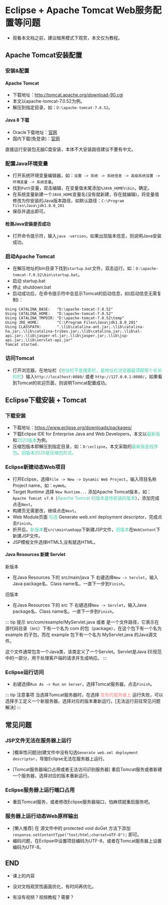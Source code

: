 # Eclipse + Apache Tomcat Web服务配置等问题

- 观看本文档之前，建议暗黑模式下观赏，本文仅为教程。

## Apache Tomcat安装配置

### 安装&配置

#### Apache Tomcat

- 下载地址：<http://tomcat.apache.org/download-90.cgi>
- 本文以apache-tomcat-7.0.52为例。
- 解压到指定目录，如：`D:\apache-tomcat-7.0.52`。

#### Java 8 下载

- Oracle下载地址：[官网](https://www.oracle.com/technetwork/java/javase/downloads/jdk8-downloads-2133151.html)
- 国内下载(免登录)：[官网](https://www.java.com/zh-CN/download/)

直接运行安装包无脑C盘安装，本体不大安装路径建议不要有中文。

### 配置Java环境变量

- 打开系统环境变量编辑器，如：`设置 -> 系统 -> 系统信息 -> 高级系统设置 -> 环境变量 -> 系统变量`。
- 找到`Path`变量，双击编辑，在变量值末尾添加`%JAVA_HOME%\bin`，确定。
- 在系统变量新建一个`JAVA_HOME`变量名(没有就新建，存在就编辑)，将变量值修改为你安装的Java版本路径，如默认路径：`C:\Program Files\Java\jdk1.8.0_201`
- 保存并退出即可。

#### 检测Java安装是否成功

- 打开命令提示符，输入`java -version`，如果出现版本信息，则说明Java安装成功。

### 启动Apache Tomcat

- 在解压地址的bin目录下找到`startup.bat`文件，双击运行。如：`D:\apache-tomcat-7.0.52\bin\startup.bat`。
- 启动 startup.bat
- 停止 shutdown.bat
- 启动成功后，在命令提示符中会显示Tomcat的启动信息，如(启动信息无需复制)：

```Tomcat
Using CATALINA_BASE:   "D:\apache-tomcat-7.0.52"
Using CATALINA_HOME:   "D:\apache-tomcat-7.0.52"
Using CATALINA_TMPDIR: "D:\apache-tomcat-7.0.52\temp"
Using JRE_HOME:        "C:\Program Files\Java\jdk1.8.0_201"
Using CLASSPATH:       ".\lib\catalina-ant.jar;.\lib\catalina-ha.jar;.\lib\catalina-tribes.jar;.\lib\catalina.jar;.\lib\el-api.jar;.\lib\jasper-el.jar;.\lib\jasper.jar;.\lib\jsp-api.jar;.\lib\servlet-api.jar"
Tomcat started.
```

### 访问Tomcat

- 打开浏览器，在地址栏（<span style="color: #49c7a6;">地址栏不是搜索栏，是地址栏浏览器最顶部那个长长的栏</span>）输入`http://localhost:8080/` 或者 `http://127.0.0.1:8080/`，如果看到Tomcat的欢迎页面，则说明Tomcat配置成功。

## Eclipse下载安装 + Tomcat

### 下载安装

- 下载地址：<https://www.eclipse.org/downloads/packages/>
- 下载Eclipse IDE for Enterprise Java and Web Developers，本文以<span style="color: #49c7a6;">最新版</span>和<span style="color: #49c7a6;">2020版本</span>为例。
- 压缩包版本即解压到指定目录，如：`D:\eclipse`，本文采取的<span style="color: #49c7a6;">最新版是程序包</span>、<span style="color: #49c7a6;">旧版本2020是压缩包形式。</span>

### Eclipse新建动态Web项目

- 打开Eclipse，选择`File -> New -> Dynamic Web Project`，输入项目名称Project name，如：`myWeb`。
- Target Runtime 选择 `New Runtime...` 添加Apache Tomcat版本，如： `Apache Tomcat v7.0`（<span style="color: #49c7a6;">Apache Tomcat 的版本是你安装的版本</span>），添加完成点击`Next`。
- 构建页无需更改，继续点击`Next`。
- Web Module页面 <span style="color: #49c7a6;">勾选</span> Generate web.xml deployment descriptor，完成点击`Finish`。
- 折开后，<span style="color: #49c7a6;">新版本</span>在`src\main\webapp`下新建JSP文件，<span style="color: #49c7a6;">旧版本</span>在`WebContent`下新建JSP文件。
- JSP模板文件选择HTML5,没有就选HTML。

#### Java Resources 新建 Servlet

新版本

- 在Java Resources 下的 src/main/java 下 右键选择`New -> Servlet`，输入Java package名、Class name名，一直下一步到`Finish`。

旧版本

- 在Java Resources 下的 src 下 右键选择`New -> Servlet`，输入Java package名、Class name名，一直下一步到`Finish`。

::: tip 提示
src/com/example/MyServlet.java 或者 是一个文件路径，它表示在源代码目录（src）下有一个名为 com 的包（package），在这个包下有一个名为 example 的子包，而在 example 包下有一个名为 MyServlet.java 的Java源文件。

这个文件通常包含一个Java类，该类定义了一个Servlet。Servlet是Java EE规范中的一部分，用于处理客户端的请求并生成响应。
:::

### Eclipse运行访问

- 右键选择`Run As -> Run on Server`，选择Tomcat服务器，点击`Finish`。

::: tip 注意事项
当选择Tomcat服务器时，在选择 <span style="color: #F08080;">现有的服务器上</span> 运行失败，可以选择手工定义一个新服务器，选择对应的版本重新运行。[无法运行前往常见问题解决]
:::

## 常见问题

### JSP文件无法在服务器上运行

- [概率性问题]创建文件中没有勾选`Generate web.xml deployment descriptor`，导致Eclipse无法在服务器上运行。

- [Tomcat服务器端口占用或者无法访问识别服务器] 重启Tomcat服务或者新建一个服务器，选择对应的版本重新运行。

### Eclipse服务器上运行端口占用

- 重启Tomcat服务，或者修改Eclipse服务器端口，怕麻烦就重启服务吧。

### 服务器上运行动态Web原样输出

- [懒人推荐] 在 源文件中的 protected void doGet 方法下添加 `response.setContentType("text/html;charset=UTF-8");` 即可。
- 编码问题，在Eclipse中设置项目编码为UTF-8，或者在Tomcat服务器上设置编码为UTF-8。

## END

- 课上的内容

- 没对文档观赏性画面优化，有时间再优化。

- 有没有视频？视频教程？需要？
